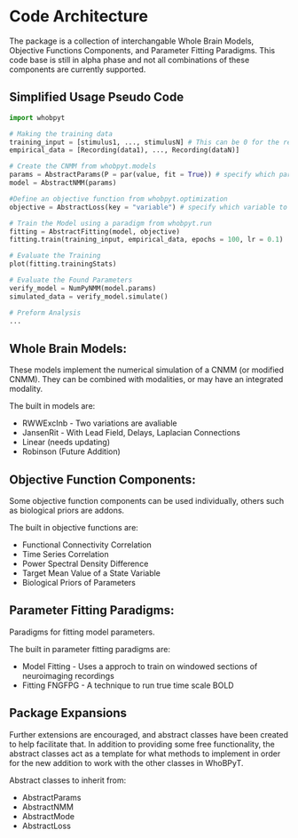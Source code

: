 Code Architecture
===================================

The package is a collection of interchangable Whole Brain Models, Objective Functions Components, and Parameter Fitting Paradigms. This code base is still in alpha phase and not all combinations of these components are currently supported. 

## Simplified Usage Pseudo Code

```python
import whobpyt

# Making the training data
training_input = [stimulus1, ..., stimulusN] # This can be 0 for the resting-state case
empirical_data = [Recording(data1), ..., Recording(dataN)]

# Create the CNMM from whobpyt.models
params = AbstractParams(P = par(value, fit = True)) # specify which parameters will be fit
model = AbstractNMM(params)

#Define an objective function from whobpyt.optimization
objective = AbstractLoss(key = "variable") # specify which variable to use in objective function

# Train the Model using a paradigm from whobpyt.run
fitting = AbstractFitting(model, objective)
fitting.train(training_input, empirical_data, epochs = 100, lr = 0.1)

# Evaluate the Training
plot(fitting.trainingStats)

# Evaluate the Found Parameters
verify_model = NumPyNMM(model.params)
simulated_data = verify_model.simulate()

# Preform Analysis
...

```

## Whole Brain Models: 

These models implement the numerical simulation of a CNMM (or modified CNMM). They can be combined with modalities, or may have an integrated modality. 

The built in models are:

- RWWExcInb - Two variations are avaliable
- JansenRit - With Lead Field, Delays, Laplacian Connections
- Linear (needs updating)
- Robinson (Future Addition)

## Objective Function Components:

Some objective function components can be used individually, others such as biological priors are addons. 

The built in objective functions are:

- Functional Connectivity Correlation
- Time Series Correlation
- Power Spectral Density Difference 
- Target Mean Value of a State Variable
- Biological Priors of Parameters

## Parameter Fitting Paradigms: 

Paradigms for fitting model parameters.

The built in parameter fitting paradigms are:

- Model Fitting - Uses a approch to train on windowed sections of neuroimaging recordings
- Fitting FNGFPG - A technique to run true time scale BOLD 


## Package Expansions

Further extensions are encouraged, and abstract classes have been created to help facilitate that. In addition to providing some free functionality, the abstract classes act as a template for what methods to implement in order for the new addition to work with the other classes in WhoBPyT.

Abstract classes to inherit from:

- AbstractParams
- AbstractNMM
- AbstractMode
- AbstractLoss
